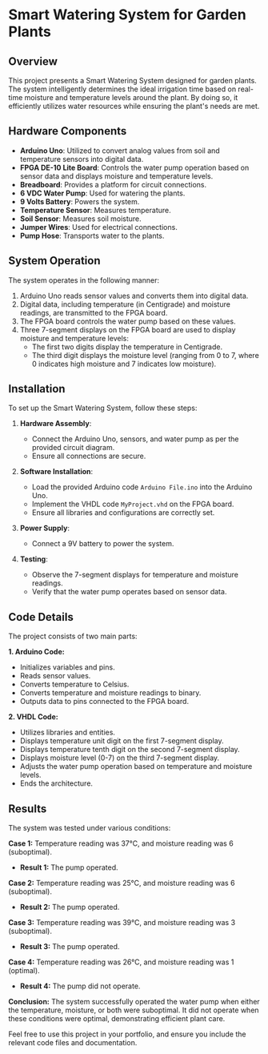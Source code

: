 # Smart Watering System for Garden Plants

## Overview

This project presents a Smart Watering System designed for garden plants. The system intelligently determines the ideal irrigation time based on real-time moisture and temperature levels around the plant. By doing so, it efficiently utilizes water resources while ensuring the plant's needs are met.

## Hardware Components

- **Arduino Uno**: Utilized to convert analog values from soil and temperature sensors into digital data.
- **FPGA DE-10 Lite Board**: Controls the water pump operation based on sensor data and displays moisture and temperature levels.
- **Breadboard**: Provides a platform for circuit connections.
- **6 VDC Water Pump**: Used for watering the plants.
- **9 Volts Battery**: Powers the system.
- **Temperature Sensor**: Measures temperature.
- **Soil Sensor**: Measures soil moisture.
- **Jumper Wires**: Used for electrical connections.
- **Pump Hose**: Transports water to the plants.

## System Operation

The system operates in the following manner:

1. Arduino Uno reads sensor values and converts them into digital data.
2. Digital data, including temperature (in Centigrade) and moisture readings, are transmitted to the FPGA board.
3. The FPGA board controls the water pump based on these values.
4. Three 7-segment displays on the FPGA board are used to display moisture and temperature levels:
   - The first two digits display the temperature in Centigrade.
   - The third digit displays the moisture level (ranging from 0 to 7, where 0 indicates high moisture and 7 indicates low moisture).

## Installation

To set up the Smart Watering System, follow these steps:

1. **Hardware Assembly**:
   - Connect the Arduino Uno, sensors, and water pump as per the provided circuit diagram.
   - Ensure all connections are secure.

2. **Software Installation**:
   - Load the provided Arduino code `Arduino File.ino` into the Arduino Uno.
   - Implement the VHDL code `MyProject.vhd` on the FPGA board.
   - Ensure all libraries and configurations are correctly set.

3. **Power Supply**:
   - Connect a 9V battery to power the system.

4. **Testing**:
   - Observe the 7-segment displays for temperature and moisture readings.
   - Verify that the water pump operates based on sensor data.

## Code Details

The project consists of two main parts:

**1. Arduino Code:**
   - Initializes variables and pins.
   - Reads sensor values.
   - Converts temperature to Celsius.
   - Converts temperature and moisture readings to binary.
   - Outputs data to pins connected to the FPGA board.

**2. VHDL Code:**
   - Utilizes libraries and entities.
   - Displays temperature unit digit on the first 7-segment display.
   - Displays temperature tenth digit on the second 7-segment display.
   - Displays moisture level (0-7) on the third 7-segment display.
   - Adjusts the water pump operation based on temperature and moisture levels.
   - Ends the architecture.

## Results

The system was tested under various conditions:

**Case 1:** Temperature reading was 37°C, and moisture reading was 6 (suboptimal).
- **Result 1:** The pump operated.

**Case 2:** Temperature reading was 25°C, and moisture reading was 6 (suboptimal).
- **Result 2:** The pump operated.

**Case 3:** Temperature reading was 39°C, and moisture reading was 3 (suboptimal).
- **Result 3:** The pump operated.

**Case 4:** Temperature reading was 26°C, and moisture reading was 1 (optimal).
- **Result 4:** The pump did not operate.

**Conclusion:** The system successfully operated the water pump when either the temperature, moisture, or both were suboptimal. It did not operate when these conditions were optimal, demonstrating efficient plant care.

Feel free to use this project in your portfolio, and ensure you include the relevant code files and documentation.
